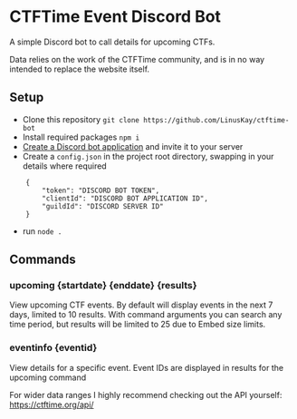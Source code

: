 # CTFTime Event Discord Bot

A simple Discord bot to call details for upcoming CTFs.

Data relies on the work of the CTFTime community, and is in no way intended to replace the website itself. 

## Setup

* Clone this repository `git clone https://github.com/LinusKay/ctftime-bot`
* Install required packages `npm i` 
* [Create a Discord bot application](https://discordjs.guide/preparations/setting-up-a-bot-application.html#creating-your-bot) and invite it to your server
* Create a `config.json` in the project root directory, swapping in your details where required
```
    {
        "token": "DISCORD BOT TOKEN",
        "clientId": "DISCORD BOT APPLICATION ID",
        "guildId": "DISCORD SERVER ID"
    }
```
* run `node .`

## Commands
### upcoming {startdate} {enddate} {results}
View upcoming CTF events. By default will display events in the next 7 days, limited to 10 results. With command arguments you can search any time period, but results will be limited to 25 due to Embed size limits. 

### eventinfo {eventid}
View details for a specific event. Event IDs are displayed in results for the upcoming command

For wider data ranges I highly recommend checking out the API yourself: https://ctftime.org/api/